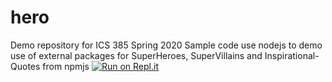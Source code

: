# hero
Demo repository for ICS 385 Spring 2020
Sample code use nodejs to demo use of external packages for SuperHeroes, SuperVillains and Inspirational-Quotes from npmjs
[![Run on Repl.it](https://repl.it/badge/github/debasisb/hero)](https://repl.it/github/debasisb/hero)